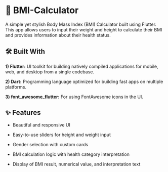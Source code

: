 # 📱 BMI-Calculator

A simple yet stylish Body Mass Index (BMI) Calculator built using Flutter. This app allows users to input their weight and height to calculate their BMI and provides information about their health status.

## 🛠️ Built With
**1) Flutter:** UI toolkit for building natively compiled applications for mobile, web, and desktop from a single codebase.

**2) Dart:** Programming language optimized for building fast apps on multiple platforms.

**3) font_awesome_flutter:** For using FontAwesome icons in the UI.

## ✨ Features
- Beautiful and responsive UI

- Easy-to-use sliders for height and weight input

- Gender selection with custom cards

- BMI calculation logic with health category interpretation

- Display of BMI result, numerical value, and interpretation text


